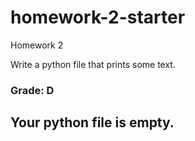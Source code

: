 # homework-2-starter
Homework 2

Write a python file that prints some text.

### Grade: D
## Your python file is empty.
